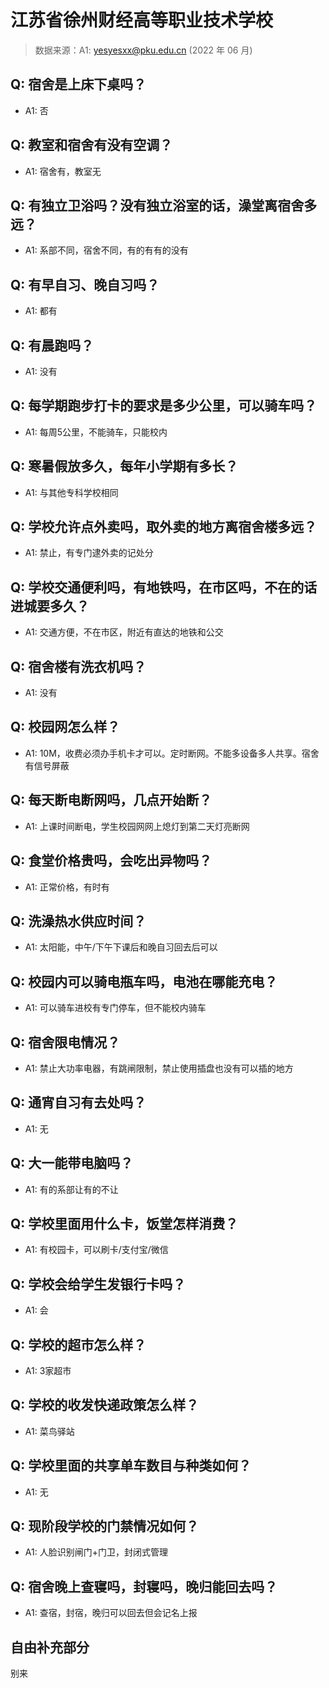 # 江苏省徐州财经高等职业技术学校

> 数据来源：A1: yesyesxx@pku.edu.cn (2022 年 06 月)

## Q: 宿舍是上床下桌吗？

- A1: 否

## Q: 教室和宿舍有没有空调？

- A1: 宿舍有，教室无

## Q: 有独立卫浴吗？没有独立浴室的话，澡堂离宿舍多远？

- A1: 系部不同，宿舍不同，有的有有的没有

## Q: 有早自习、晚自习吗？

- A1: 都有

## Q: 有晨跑吗？

- A1: 没有

## Q: 每学期跑步打卡的要求是多少公里，可以骑车吗？

- A1: 每周5公里，不能骑车，只能校内

## Q: 寒暑假放多久，每年小学期有多长？

- A1: 与其他专科学校相同

## Q: 学校允许点外卖吗，取外卖的地方离宿舍楼多远？

- A1: 禁止，有专门逮外卖的记处分

## Q: 学校交通便利吗，有地铁吗，在市区吗，不在的话进城要多久？

- A1: 交通方便，不在市区，附近有直达的地铁和公交

## Q: 宿舍楼有洗衣机吗？

- A1: 没有

## Q: 校园网怎么样？

- A1: 10M，收费必须办手机卡才可以。定时断网。不能多设备多人共享。宿舍有信号屏蔽

## Q: 每天断电断网吗，几点开始断？

- A1: 上课时间断电，学生校园网网上熄灯到第二天灯亮断网

## Q: 食堂价格贵吗，会吃出异物吗？

- A1: 正常价格，有时有

## Q: 洗澡热水供应时间？

- A1: 太阳能，中午/下午下课后和晚自习回去后可以

## Q: 校园内可以骑电瓶车吗，电池在哪能充电？

- A1: 可以骑车进校有专门停车，但不能校内骑车

## Q: 宿舍限电情况？

- A1: 禁止大功率电器，有跳闸限制，禁止使用插盘也没有可以插的地方

## Q: 通宵自习有去处吗？

- A1: 无

## Q: 大一能带电脑吗？

- A1: 有的系部让有的不让

## Q: 学校里面用什么卡，饭堂怎样消费？

- A1: 有校园卡，可以刷卡/支付宝/微信

## Q: 学校会给学生发银行卡吗？

- A1: 会

## Q: 学校的超市怎么样？

- A1: 3家超市

## Q: 学校的收发快递政策怎么样？

- A1: 菜鸟驿站

## Q: 学校里面的共享单车数目与种类如何？

- A1: 无

## Q: 现阶段学校的门禁情况如何？

- A1: 人脸识别闸门+门卫，封闭式管理

## Q: 宿舍晚上查寝吗，封寝吗，晚归能回去吗？

- A1: 查宿，封宿，晚归可以回去但会记名上报

## 自由补充部分

别来